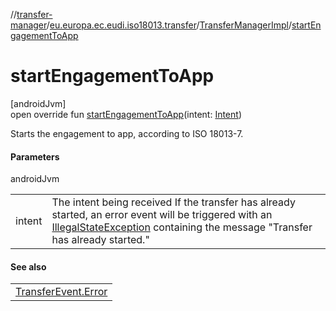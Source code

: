 //[transfer-manager](../../../index.md)/[eu.europa.ec.eudi.iso18013.transfer](../index.md)/[TransferManagerImpl](index.md)/[startEngagementToApp](start-engagement-to-app.md)

# startEngagementToApp

[androidJvm]\
open override fun [startEngagementToApp](start-engagement-to-app.md)(intent: [Intent](https://developer.android.com/reference/kotlin/android/content/Intent.html))

Starts the engagement to app, according to ISO 18013-7.

#### Parameters

androidJvm

| | |
|---|---|
| intent | The intent being received If the transfer has already started, an error event will be triggered with an [IllegalStateException](https://developer.android.com/reference/kotlin/java/lang/IllegalStateException.html) containing the message &quot;Transfer has already started.&quot; |

#### See also

| |
|---|
| [TransferEvent.Error](../-transfer-event/-error/index.md) |
